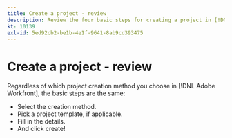 ```yaml
---
title: Create a project - review
description: Review the four basic steps for creating a project in [!DNL Adobe Workfront].
kt: 10139
exl-id: 5ed92cb2-be1b-4e1f-9641-8ab9cd393475
---
```

# Create a project - review

Regardless of which project creation method you choose in [!DNL Adobe Workfront], the basic steps are the same:

* Select the creation method.
* Pick a project template, if applicable.
* Fill in the details.
* And click create!

<!---
Footer URLs:
Add new documents to Workfront
Update work
Glossary of Workfront terminology
Get started with lists
Create and manage project templates
--->
